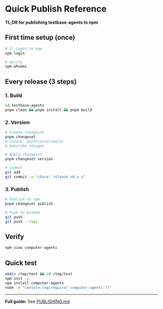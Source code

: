 # Quick Publish Reference

**TL;DR for publishing testbase-agents to npm**

## First time setup (once)

```bash
# 1. Login to npm
npm login

# Verify
npm whoami
```

## Every release (3 steps)

### 1. Build

```bash
cd testbase-agents
pnpm clean && pnpm install && pnpm build
```

### 2. Version

```bash
# Create changeset
pnpm changeset
# Choose: patch/minor/major
# Describe changes

# Apply changeset
pnpm changeset version

# Commit
git add .
git commit -m "chore: release v0.x.x"
```

### 3. Publish

```bash
# Publish to npm
pnpm changeset publish

# Push to GitHub
git push
git push --tags
```

## Verify

```bash
npm view computer-agents
```

## Quick test

```bash
mkdir /tmp/test && cd /tmp/test
npm init -y
npm install computer-agents
node -e "console.log(require('computer-agents'))"
```

---

**Full guide:** See [PUBLISHING.md](./PUBLISHING.md)
